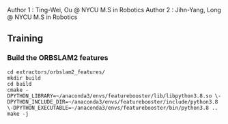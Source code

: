 Author 1 : Ting-Wei, Ou @ NYCU M.S in Robotics
Author 2 : Jihn-Yang, Long @ NYCU M.S in Robotics

## Training

### Build the ORBSLAM2 features
```
cd extractors/orbslam2_features/
mkdir build
cd build
cmake -DPYTHON_LIBRARY=~/anaconda3/envs/featurebooster/lib/libpython3.8.so \-DPYTHON_INCLUDE_DIR=~/anaconda3/envs/featurebooster/include/python3.8 \-DPYTHON_EXECUTABLE=~/anaconda3/envs/featurebooster/bin/python3.8 ..
make -j
```
